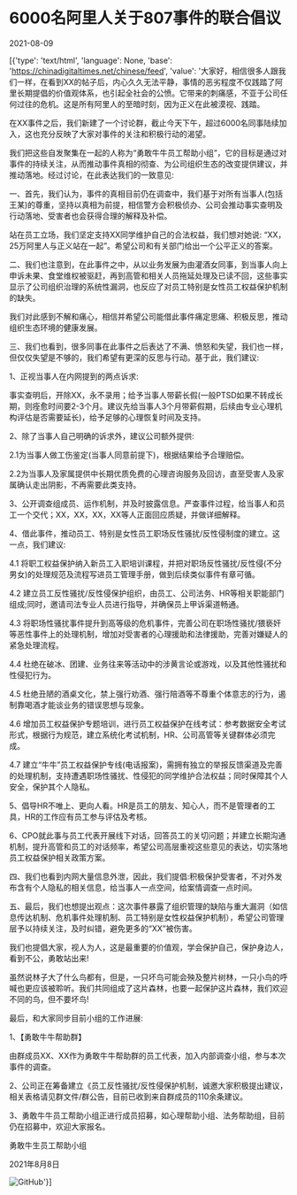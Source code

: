 # 6000名阿里人关于807事件的联合倡议

2021-08-09

[{'type': 'text/html', 'language': None, 'base': 'https://chinadigitaltimes.net/chinese/feed', 'value': '大家好，相信很多人跟我们一样，在看到XX的帖子后，内心久久无法平静，事情的恶劣程度不仅践踏了阿里长期提倡的价值观体系，也引起全社会的公愤。它带来的刺痛感，不亚于公司任何过往的危机。这是所有阿里人的至暗时刻，因为正义在此被漠视、践踏。

在XX事件之后，我们新建了一个讨论群，截止今天下午，超过6000名同事陆续加入，这也充分反映了大家对事件的关注和积极行动的渴望。

我们把这些自发聚集在一起的人称为“勇敢牛牛员工帮助小组”，它的目标是通过对事件的持续关注，从而推动事件真相的彻查、为公司组织生态的改变提供建议，并推动落地。经过讨论，在此表达我们的一致意见:

一、首先，我们认为，事件的真相目前仍在调查中，我们基于对所有当事人(包括王某)的尊重，坚持以真相为前提，相信警方会积极侦办、公司会推动事实查明及行动落地、受害者也会获得合理的解释及补偿。

站在员工立场，我们坚定支持XX同学维护自己的合法权益，我们想对她说: “XX，25万阿里人与正义站在一起”。希望公司和有关部门给出一个公平正义的答案。

二、我们也注意到，在此事件之中，从以业务发展为由灌酒女同事，到当事人向上申诉未果、食堂维权被驱赶，再到高管和相关人员拖延处理及已读不回，这些事实显示了公司组织治理的系统性漏洞，也反应了对员工特别是女性员工权益保护机制的缺失。

我们对此感到不解和痛心，相信并希望公司能借此事件痛定思痛、积极反思，推动组织生态环境的健康发展。

三、我们也看到，很多同事在此事件之后表达了不满、愤怒和失望，我们也一样，但仅仅失望是不够的，我们希望有更深的反思与行动。基于此，我们建议:

1、正视当事人在内网提到的两点诉求:

事实查明后，开除XX，永不录用；给予当事人带薪长假(一般PTSD如果不转成长期，则痊愈时间要2-3个月。建议先给当事人3个月带薪假期，后续由专业心理机构评估是否需要延长)，给予足够的心理恢复时间及支持。

2、除了当事人自己明确的诉求外，建议公司额外提供:

2.1为当事人做工伤鉴定(当事人同意前提下)，根据结果给予合理赔偿。

2.2为当事人及家属提供中长期优质免费的心理咨询服务及回访，直至受害人及家属确认走出阴影，不再需要此类支持。

3、公开调查组成员、运作机制，并及时披露信息。严查事件过程，给当事人和员工一个交代；XX，XX，XX，XX等人正面回应质疑，并做详细解释。

4、借此事件，推动员工、特别是女性员工职场反性骚扰/反性侵制度的建立。这一点，我们建议:

4.1 将职工权益保护纳入新员工入职培训课程，并把对职场反性骚扰/反性侵(不分男女)的处理规范及流程写进员工管理手册，做到后续类似事件有章可循。

4.2 建立员工反性骚扰/反性侵保护组织，由员工、公司法务、HR等相关职能部门组成;同时，邀请司法专业人员进行指导，并确保员上甲诉渠道畅通。

4.3 将职场性骚扰事件提升到高等级的危机事件，完善公司在职场性骚扰/猥亵奸等恶性事件上的处理机制，增加对受害者的心理援助和法律援助，完善对嫌疑人的紧急处理流程。

4.4 杜绝在破冰、团建、业务往来等活动中的涉黄言论或游戏，以及其他性骚扰和性侵犯行为。

4.5 杜绝丑陋的酒桌文化，禁上强行劝酒、强行陪酒等不尊重个体意志的行为，遏制靠喝酒才能谈业务的错误思想与现象。

4.6 增加员工权益保护专题培训，进行员工权益保护在线考试：参考数据安全考试形式，根据行为规范，建立系统化考试机制，HR、公司高管等关键群体必须完成。

4.7 建立“牛牛”员工权益保护专线(电话报案)，需拥有独立的举报反馈渠道及完善的处理机制，支持遭遇职场性骚扰、性侵犯的同学维护合法权益；同时保障其个人安全，保护其个人隐私。

5、倡导HR不唯上、更向人看。HR是员工的朋友、知心人，而不是管理者的工具，HR的工作应有员工参与评估及考核。

6、CPO就此事与员工代表开展线下对话，回答员工的关切问题；并建立长期沟通机制，提升高管和员工的对话频率，希望公司高层重视这些意见的表达，切实落地员工权益保护相关政策方案。

四、我们也看到内网大量信息外泄，因此，我们提倡:积极保护受害者，不对外发布含有个人隐私的相关信息，给当事人一点空间，给案情调查一点时间。

五、最后，我们也想提出观点：这次事件暴露了组织管理的缺陷与重大漏洞（如信息传达机制、危机事件处理机制、员工特别是女性权益保护机制），希望公司管理层予以持续关注，及时纠错，避免更多的“XX”被伤害。

我们也提倡大家，视人为人，这是最重要的价值观，学会保护自己，保护身边人，看到不公，勇敢站出来!

虽然说林子大了什么鸟都有，但是，一只坏鸟可能会殃及整片树林，一只小鸟的呼喊也更应该被聆听。我们共同组成了这片森林，也要一起保护这片森林，我们欢迎不同的鸟，但不要坏鸟!

最后，和大家同步目前小组的工作进展:

1、【勇敢牛牛帮助群】

由群成员XX、XX作为勇敢牛牛帮助群的员工代表，加入内部调查小组，参与本次事件的调查。

2、公司正在筹备建立《员工反性骚扰/反性侵保护机制，诚邀大家积极提出建议，相关表格请见群文件/群公告，目前已收到来自群成员的110余条建议。

3、勇敢牛牛员工帮助小组正进行成员招募，如心理帮助小组、法务帮助组，目前仍在招募中，欢迎大家报名。

勇敢牛生员工帮助小组

2021年8月8日

![GitHub](https://chinadigitaltimes.net/chinese/files/2021/08/IMG_9124-scaled.jpg)'}]